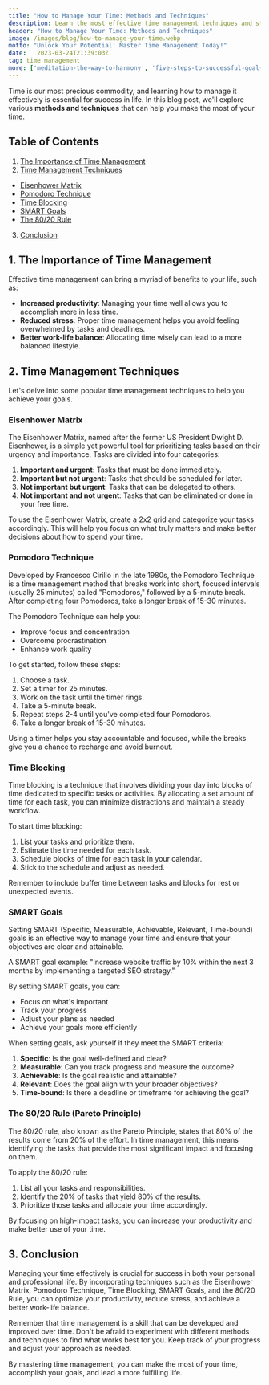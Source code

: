 ```yaml
---
title: "How to Manage Your Time: Methods and Techniques"
description: Learn the most effective time management techniques and strategies to optimize your productivity and reduce stress in your personal and professional life.
header: "How to Manage Your Time: Methods and Techniques"
image: /images/blog/how-to-manage-your-time.webp
motto: "Unlock Your Potential: Master Time Management Today!"
date:	2023-03-24T21:39:03Z
tag: time management
more: ['meditation-the-way-to-harmony', 'five-steps-to-successful-goal-achievement']
---
```

Time is our most precious commodity, and learning how to manage it effectively is essential for success in life. In this blog post, we'll explore various **methods and techniques** that can help you make the most of your time.

## Table of Contents

1. [The Importance of Time Management](#importance)
2. [Time Management Techniques](#techniques)
  - [Eisenhower Matrix](#eisenhower)
  - [Pomodoro Technique](#pomodoro)
  - [Time Blocking](#timeblocking)
  - [SMART Goals](#smartgoals)
  - [The 80/20 Rule](#eightytwenty)
3. [Conclusion](#conclusion)

<a name="importance"></a>
## 1. The Importance of Time Management

Effective time management can bring a myriad of benefits to your life, such as:

- **Increased productivity**: Managing your time well allows you to accomplish more in less time.
- **Reduced stress**: Proper time management helps you avoid feeling overwhelmed by tasks and deadlines.
- **Better work-life balance**: Allocating time wisely can lead to a more balanced lifestyle.

<a name="techniques"></a>
## 2. Time Management Techniques

Let's delve into some popular time management techniques to help you achieve your goals.

<a name="eisenhower"></a>
### Eisenhower Matrix

The Eisenhower Matrix, named after the former US President Dwight D. Eisenhower, is a simple yet powerful tool for prioritizing tasks based on their urgency and importance. Tasks are divided into four categories:

1. **Important and urgent**: Tasks that must be done immediately.
2. **Important but not urgent**: Tasks that should be scheduled for later.
3. **Not important but urgent**: Tasks that can be delegated to others.
4. **Not important and not urgent**: Tasks that can be eliminated or done in your free time.

To use the Eisenhower Matrix, create a 2x2 grid and categorize your tasks accordingly. This will help you focus on what truly matters and make better decisions about how to spend your time.

<a name="pomodoro"></a>
### Pomodoro Technique

Developed by Francesco Cirillo in the late 1980s, the Pomodoro Technique is a time management method that breaks work into short, focused intervals (usually 25 minutes) called "Pomodoros," followed by a 5-minute break. After completing four Pomodoros, take a longer break of 15-30 minutes.

The Pomodoro Technique can help you:

- Improve focus and concentration
- Overcome procrastination
- Enhance work quality

To get started, follow these steps:

1. Choose a task.
2. Set a timer for 25 minutes.
3. Work on the task until the timer rings.
4. Take a 5-minute break.
5. Repeat steps 2-4 until you've completed four Pomodoros.
6. Take a longer break of 15-30 minutes.

Using a timer helps you stay accountable and focused, while the breaks give you a chance to recharge and avoid burnout.

<a name="timeblocking"></a>
### Time Blocking

Time blocking is a technique that involves dividing your day into blocks of time dedicated to specific tasks or activities. By allocating a set amount of time for each task, you can minimize distractions and maintain a steady workflow.

To start time blocking:

1. List your tasks and prioritize them.
2. Estimate the time needed for each task.
3. Schedule blocks of time for each task in your calendar.
4. Stick to the schedule and adjust as needed.

Remember to include buffer time between tasks and blocks for rest or unexpected events.

<a name="smartgoals"></a>
### SMART Goals

Setting SMART (Specific, Measurable, Achievable, Relevant, Time-bound) goals is an effective way to manage your time and ensure that your objectives are clear and attainable.

A SMART goal example: "Increase website traffic by 10% within the next 3 months by implementing a targeted SEO strategy."

By setting SMART goals, you can:

- Focus on what's important
- Track your progress
- Adjust your plans as needed
- Achieve your goals more efficiently

When setting goals, ask yourself if they meet the SMART criteria:

1. **Specific**: Is the goal well-defined and clear?
2. **Measurable**: Can you track progress and measure the outcome?
3. **Achievable**: Is the goal realistic and attainable?
4. **Relevant**: Does the goal align with your broader objectives?
5. **Time-bound**: Is there a deadline or timeframe for achieving the goal?

<a name="eightytwenty"></a>
### The 80/20 Rule (Pareto Principle)

The 80/20 rule, also known as the Pareto Principle, states that 80% of the results come from 20% of the effort. In time management, this means identifying the tasks that provide the most significant impact and focusing on them.

To apply the 80/20 rule:

1. List all your tasks and responsibilities.
2. Identify the 20% of tasks that yield 80% of the results.
3. Prioritize those tasks and allocate your time accordingly.

By focusing on high-impact tasks, you can increase your productivity and make better use of your time.

<a name="conclusion"></a>
## 3. Conclusion

Managing your time effectively is crucial for success in both your personal and professional life. By incorporating techniques such as the Eisenhower Matrix, Pomodoro Technique, Time Blocking, SMART Goals, and the 80/20 Rule, you can optimize your productivity, reduce stress, and achieve a better work-life balance.

  
Remember that time management is a skill that can be developed and improved over time. Don't be afraid to experiment with different methods and techniques to find what works best for you. Keep track of your progress and adjust your approach as needed.

  
By mastering time management, you can make the most of your time, accomplish your goals, and lead a more fulfilling life.

